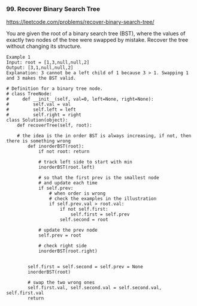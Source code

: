 ### 99. Recover Binary Search Tree

https://leetcode.com/problems/recover-binary-search-tree/

You are given the root of a binary search tree (BST), where the values of exactly two nodes of the tree were swapped by mistake. 
Recover the tree without changing its structure.

```
Example 1
Input: root = [1,3,null,null,2]
Output: [3,1,null,null,2]
Explanation: 3 cannot be a left child of 1 because 3 > 1. Swapping 1 and 3 makes the BST valid.
```

```
# Definition for a binary tree node.
# class TreeNode:
#     def __init__(self, val=0, left=None, right=None):
#         self.val = val
#         self.left = left
#         self.right = right
class Solution(object):
    def recoverTree(self, root):
	
    # the idea is the in order BST is always increasing, if not, then there is something wrong
        def inorderBST(root):
            if not root: return
            
            # track left side to start with min
            inorderBST(root.left)

            # so that the first prev is the smallest node
            # and update each time
            if self.prev:
                # when order is wrong
				# check the examples in the illustration
                if self.prev.val > root.val:
                    if not self.first:
                        self.first = self.prev
                    self.second = root
            
            # update the prev node
            self.prev = root
            
            # check right side
            inorderBST(root.right)
        
        
        self.first = self.second = self.prev = None
        inorderBST(root)
        
        # swap the two wrong ones
        self.first.val, self.second.val = self.second.val, self.first.val
        return
```
